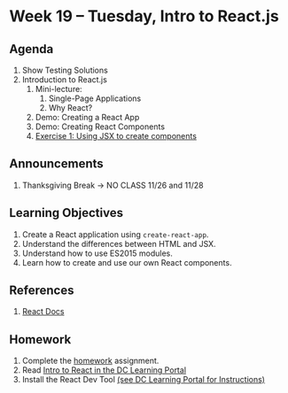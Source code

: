 # Week 19 – Tuesday, Intro to React.js

## Agenda
1. Show Testing Solutions
1. Introduction to React.js 
    1. Mini-lecture: 
        1. Single-Page Applications
        1. Why React?
    1. Demo: Creating a React App
    1. Demo: Creating React Components
    1. [Exercise 1: Using JSX to create components](../class/exercise1/README.md)

## Announcements
1. Thanksgiving Break -> NO CLASS 11/26 and 11/28

## Learning Objectives
1. Create a React application using `create-react-app`.
1. Understand the differences between HTML and JSX.
1. Understand how to use ES2015 modules.
1. Learn how to create and use our own React components.

## References
1. [React Docs](https://jestjs.io/docs/en/getting-started)

## Homework
1. Complete the [homework](../homework/README.md) assignment.
1. Read [Intro to React in the DC Learning Portal](https://learn.digitalcrafts.com/flex/lessons/full-stack-frameworks/intro-to-react/)
1. Install the React Dev Tool [(see DC Learning Portal for Instructions)](https://learn.digitalcrafts.com/flex/lessons/full-stack-frameworks/react-devtools/)


